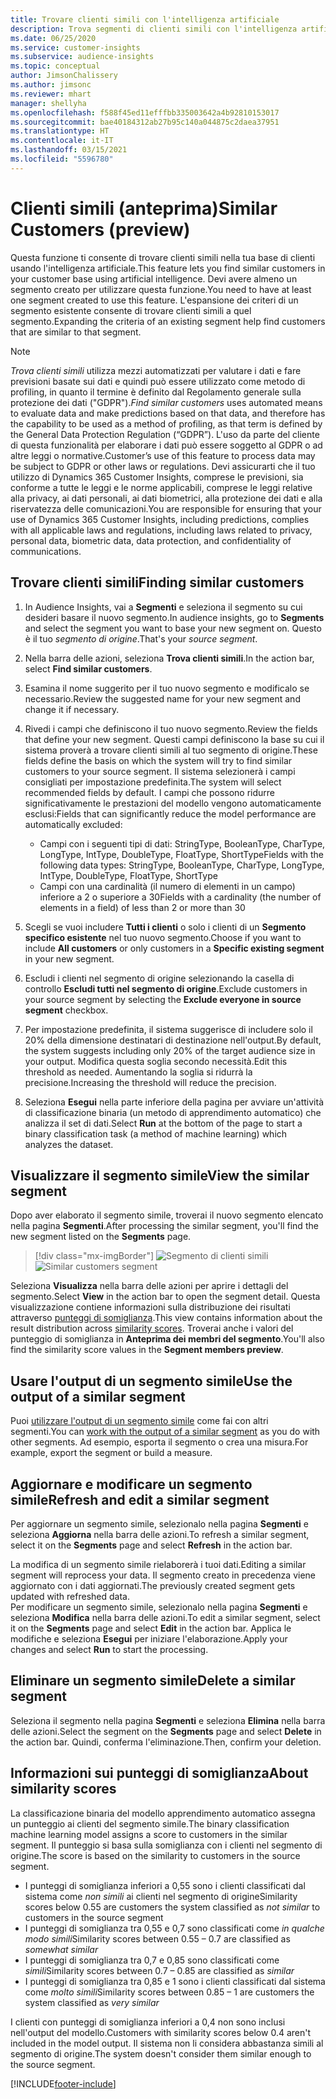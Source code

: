 ```yaml
---
title: Trovare clienti simili con l'intelligenza artificiale
description: Trova segmenti di clienti simili con l'intelligenza artificiale.
ms.date: 06/25/2020
ms.service: customer-insights
ms.subservice: audience-insights
ms.topic: conceptual
author: JimsonChalissery
ms.author: jimsonc
ms.reviewer: mhart
manager: shellyha
ms.openlocfilehash: f588f45ed11efffbb335003642a4b92810153017
ms.sourcegitcommit: bae40184312ab27b95c140a044875c2daea37951
ms.translationtype: HT
ms.contentlocale: it-IT
ms.lasthandoff: 03/15/2021
ms.locfileid: "5596780"
---
```

# <a name="similar-customers-preview"></a><span data-ttu-id="cc276-103">Clienti simili (anteprima)</span><span class="sxs-lookup"><span data-stu-id="cc276-103">Similar Customers (preview)</span></span>

<span data-ttu-id="cc276-104">Questa funzione ti consente di trovare clienti simili nella tua base di clienti usando l'intelligenza artificiale.</span><span class="sxs-lookup"><span data-stu-id="cc276-104">This feature lets you find similar customers in your customer base using artificial intelligence.</span></span> <span data-ttu-id="cc276-105">Devi avere almeno un segmento creato per utilizzare questa funzione.</span><span class="sxs-lookup"><span data-stu-id="cc276-105">You need to have at least one segment created to use this feature.</span></span> <span data-ttu-id="cc276-106">L'espansione dei criteri di un segmento esistente consente di trovare clienti simili a quel segmento.</span><span class="sxs-lookup"><span data-stu-id="cc276-106">Expanding the criteria of an existing segment help find customers that are similar to that segment.</span></span>

> [!NOTE]
> <span data-ttu-id="cc276-107">*Trova clienti simili* utilizza mezzi automatizzati per valutare i dati e fare previsioni basate sui dati e quindi può essere utilizzato come metodo di profiling, in quanto il termine è definito dal Regolamento generale sulla protezione dei dati ("GDPR").</span><span class="sxs-lookup"><span data-stu-id="cc276-107">*Find similar customers* uses automated means to evaluate data and make predictions based on that data, and therefore has the capability to be used as a method of profiling, as that term is defined by the General Data Protection Regulation (“GDPR”).</span></span> <span data-ttu-id="cc276-108">L'uso da parte del cliente di questa funzionalità per elaborare i dati può essere soggetto al GDPR o ad altre leggi o normative.</span><span class="sxs-lookup"><span data-stu-id="cc276-108">Customer’s use of this feature to process data may be subject to GDPR or other laws or regulations.</span></span> <span data-ttu-id="cc276-109">Devi assicurarti che il tuo utilizzo di Dynamics 365 Customer Insights, comprese le previsioni, sia conforme a tutte le leggi e le norme applicabili, comprese le leggi relative alla privacy, ai dati personali, ai dati biometrici, alla protezione dei dati e alla riservatezza delle comunicazioni.</span><span class="sxs-lookup"><span data-stu-id="cc276-109">You are responsible for ensuring that your use of Dynamics 365 Customer Insights, including predictions, complies with all applicable laws and regulations, including laws related to privacy, personal data, biometric data, data protection, and confidentiality of communications.</span></span>

## <a name="finding-similar-customers"></a><span data-ttu-id="cc276-110">Trovare clienti simili</span><span class="sxs-lookup"><span data-stu-id="cc276-110">Finding similar customers</span></span>

1. <span data-ttu-id="cc276-111">In Audience Insights, vai a **Segmenti** e seleziona il segmento su cui desideri basare il nuovo segmento.</span><span class="sxs-lookup"><span data-stu-id="cc276-111">In audience insights, go to **Segments** and select the segment you want to base your new segment on.</span></span> <span data-ttu-id="cc276-112">Questo è il tuo *segmento di origine*.</span><span class="sxs-lookup"><span data-stu-id="cc276-112">That's your *source segment*.</span></span>

1. <span data-ttu-id="cc276-113">Nella barra delle azioni, seleziona **Trova clienti simili**.</span><span class="sxs-lookup"><span data-stu-id="cc276-113">In the action bar, select **Find similar customers**.</span></span>

1. <span data-ttu-id="cc276-114">Esamina il nome suggerito per il tuo nuovo segmento e modificalo se necessario.</span><span class="sxs-lookup"><span data-stu-id="cc276-114">Review the suggested name for your new segment and change it if necessary.</span></span>

1. <span data-ttu-id="cc276-115">Rivedi i campi che definiscono il tuo nuovo segmento.</span><span class="sxs-lookup"><span data-stu-id="cc276-115">Review the fields that define your new segment.</span></span> <span data-ttu-id="cc276-116">Questi campi definiscono la base su cui il sistema proverà a trovare clienti simili al tuo segmento di origine.</span><span class="sxs-lookup"><span data-stu-id="cc276-116">These fields define the basis on which the system will try to find similar customers to your source segment.</span></span> <span data-ttu-id="cc276-117">Il sistema selezionerà i campi consigliati per impostazione predefinita.</span><span class="sxs-lookup"><span data-stu-id="cc276-117">The system will select recommended fields by default.</span></span>
  <span data-ttu-id="cc276-118">I campi che possono ridurre significativamente le prestazioni del modello vengono automaticamente esclusi:</span><span class="sxs-lookup"><span data-stu-id="cc276-118">Fields that can significantly reduce the model performance are automatically excluded:</span></span>
  
   - <span data-ttu-id="cc276-119">Campi con i seguenti tipi di dati: StringType, BooleanType, CharType, LongType, IntType, DoubleType, FloatType, ShortType</span><span class="sxs-lookup"><span data-stu-id="cc276-119">Fields with the following data types: StringType, BooleanType, CharType, LongType, IntType, DoubleType, FloatType, ShortType</span></span>
   - <span data-ttu-id="cc276-120">Campi con una cardinalità (il numero di elementi in un campo) inferiore a 2 o superiore a 30</span><span class="sxs-lookup"><span data-stu-id="cc276-120">Fields with a cardinality (the number of elements in a field) of less than 2 or more than 30</span></span>

1. <span data-ttu-id="cc276-121">Scegli se vuoi includere **Tutti i clienti** o solo i clienti di un **Segmento specifico esistente** nel tuo nuovo segmento.</span><span class="sxs-lookup"><span data-stu-id="cc276-121">Choose if you want to include **All customers** or only customers in a **Specific existing segment** in your new segment.</span></span>

1. <span data-ttu-id="cc276-122">Escludi i clienti nel segmento di origine selezionando la casella di controllo **Escludi tutti nel segmento di origine**.</span><span class="sxs-lookup"><span data-stu-id="cc276-122">Exclude customers in your source segment by selecting the **Exclude everyone in source segment** checkbox.</span></span>

1. <span data-ttu-id="cc276-123">Per impostazione predefinita, il sistema suggerisce di includere solo il 20% della dimensione destinatari di destinazione nell'output.</span><span class="sxs-lookup"><span data-stu-id="cc276-123">By default, the system suggests including only 20% of the target audience size in your output.</span></span> <span data-ttu-id="cc276-124">Modifica questa soglia secondo necessità.</span><span class="sxs-lookup"><span data-stu-id="cc276-124">Edit this threshold as needed.</span></span> <span data-ttu-id="cc276-125">Aumentando la soglia si ridurrà la precisione.</span><span class="sxs-lookup"><span data-stu-id="cc276-125">Increasing the threshold will reduce the precision.</span></span>

1. <span data-ttu-id="cc276-126">Seleziona **Esegui** nella parte inferiore della pagina per avviare un'attività di classificazione binaria (un metodo di apprendimento automatico) che analizza il set di dati.</span><span class="sxs-lookup"><span data-stu-id="cc276-126">Select **Run** at the bottom of the page to start a binary classification task (a method of machine learning) which analyzes the dataset.</span></span>

## <a name="view-the-similar-segment"></a><span data-ttu-id="cc276-127">Visualizzare il segmento simile</span><span class="sxs-lookup"><span data-stu-id="cc276-127">View the similar segment</span></span>

<span data-ttu-id="cc276-128">Dopo aver elaborato il segmento simile, troverai il nuovo segmento elencato nella pagina **Segmenti**.</span><span class="sxs-lookup"><span data-stu-id="cc276-128">After processing the similar segment, you'll find the new segment listed on the **Segments** page.</span></span>

> [!div class="mx-imgBorder"]
> <span data-ttu-id="cc276-129">![Segmento di clienti simili](media/expanded-segment.png "Segmento di clienti simili")</span><span class="sxs-lookup"><span data-stu-id="cc276-129">![Similar customers segment](media/expanded-segment.png "Similar customers segment")</span></span>

<span data-ttu-id="cc276-130">Seleziona **Visualizza** nella barra delle azioni per aprire i dettagli del segmento.</span><span class="sxs-lookup"><span data-stu-id="cc276-130">Select **View** in the action bar to open the segment detail.</span></span> <span data-ttu-id="cc276-131">Questa visualizzazione contiene informazioni sulla distribuzione dei risultati attraverso [punteggi di somiglianza](#about-similarity-scores).</span><span class="sxs-lookup"><span data-stu-id="cc276-131">This view contains information about the result distribution across [similarity scores](#about-similarity-scores).</span></span> <span data-ttu-id="cc276-132">Troverai anche i valori del punteggio di somiglianza in **Anteprima dei membri del segmento**.</span><span class="sxs-lookup"><span data-stu-id="cc276-132">You'll also find the similarity score values in the **Segment members preview**.</span></span>

## <a name="use-the-output-of-a-similar-segment"></a><span data-ttu-id="cc276-133">Usare l'output di un segmento simile</span><span class="sxs-lookup"><span data-stu-id="cc276-133">Use the output of a similar segment</span></span>

<span data-ttu-id="cc276-134">Puoi [utilizzare l'output di un segmento simile](segments.md) come fai con altri segmenti.</span><span class="sxs-lookup"><span data-stu-id="cc276-134">You can [work with the output of a similar segment](segments.md) as you do with other segments.</span></span> <span data-ttu-id="cc276-135">Ad esempio, esporta il segmento o crea una misura.</span><span class="sxs-lookup"><span data-stu-id="cc276-135">For example, export the segment or build a measure.</span></span>

## <a name="refresh-and-edit-a-similar-segment"></a><span data-ttu-id="cc276-136">Aggiornare e modificare un segmento simile</span><span class="sxs-lookup"><span data-stu-id="cc276-136">Refresh and edit a similar segment</span></span>

<span data-ttu-id="cc276-137">Per aggiornare un segmento simile, selezionalo nella pagina **Segmenti** e seleziona **Aggiorna** nella barra delle azioni.</span><span class="sxs-lookup"><span data-stu-id="cc276-137">To refresh a similar segment, select it on the **Segments** page and select **Refresh** in the action bar.</span></span>

<span data-ttu-id="cc276-138">La modifica di un segmento simile rielaborerà i tuoi dati.</span><span class="sxs-lookup"><span data-stu-id="cc276-138">Editing a similar segment will reprocess your data.</span></span> <span data-ttu-id="cc276-139">Il segmento creato in precedenza viene aggiornato con i dati aggiornati.</span><span class="sxs-lookup"><span data-stu-id="cc276-139">The previously created segment gets updated with refreshed data.</span></span>    
<span data-ttu-id="cc276-140">Per modificare un segmento simile, selezionalo nella pagina **Segmenti** e seleziona **Modifica** nella barra delle azioni.</span><span class="sxs-lookup"><span data-stu-id="cc276-140">To edit a similar segment, select it on the **Segments** page and select **Edit** in the action bar.</span></span> <span data-ttu-id="cc276-141">Applica le modifiche e seleziona **Esegui** per iniziare l'elaborazione.</span><span class="sxs-lookup"><span data-stu-id="cc276-141">Apply your changes and select **Run** to start the processing.</span></span>

## <a name="delete-a-similar-segment"></a><span data-ttu-id="cc276-142">Eliminare un segmento simile</span><span class="sxs-lookup"><span data-stu-id="cc276-142">Delete a similar segment</span></span>

<span data-ttu-id="cc276-143">Seleziona il segmento nella pagina **Segmenti** e seleziona **Elimina** nella barra delle azioni.</span><span class="sxs-lookup"><span data-stu-id="cc276-143">Select the segment on the **Segments** page and select **Delete** in the action bar.</span></span> <span data-ttu-id="cc276-144">Quindi, conferma l'eliminazione.</span><span class="sxs-lookup"><span data-stu-id="cc276-144">Then, confirm your deletion.</span></span>

## <a name="about-similarity-scores"></a><span data-ttu-id="cc276-145">Informazioni sui punteggi di somiglianza</span><span class="sxs-lookup"><span data-stu-id="cc276-145">About similarity scores</span></span>

<span data-ttu-id="cc276-146">La classificazione binaria del modello apprendimento automatico assegna un punteggio ai clienti del segmento simile.</span><span class="sxs-lookup"><span data-stu-id="cc276-146">The binary classification machine learning model assigns a score to customers in the similar segment.</span></span> <span data-ttu-id="cc276-147">Il punteggio si basa sulla somiglianza con i clienti nel segmento di origine.</span><span class="sxs-lookup"><span data-stu-id="cc276-147">The score is based on the similarity to customers in the source segment.</span></span>

- <span data-ttu-id="cc276-148">I punteggi di somiglianza inferiori a 0,55 sono i clienti classificati dal sistema come *non simili* ai clienti nel segmento di origine</span><span class="sxs-lookup"><span data-stu-id="cc276-148">Similarity scores below 0.55 are customers the system classified as *not similar* to customers in the source segment</span></span>
- <span data-ttu-id="cc276-149">I punteggi di somiglianza tra 0,55 e 0,7 sono classificati come *in qualche modo simili*</span><span class="sxs-lookup"><span data-stu-id="cc276-149">Similarity scores between 0.55 – 0.7 are classified as *somewhat similar*</span></span>
- <span data-ttu-id="cc276-150">I punteggi di somiglianza tra 0,7 e 0,85 sono classificati come *simili*</span><span class="sxs-lookup"><span data-stu-id="cc276-150">Similarity scores between 0.7 – 0.85 are classified as *similar*</span></span>
- <span data-ttu-id="cc276-151">I punteggi di somiglianza tra 0,85 e 1 sono i clienti classificati dal sistema come *molto simili*</span><span class="sxs-lookup"><span data-stu-id="cc276-151">Similarity scores between 0.85 – 1 are customers the system classified as *very similar*</span></span>

<span data-ttu-id="cc276-152">I clienti con punteggi di somiglianza inferiori a 0,4 non sono inclusi nell'output del modello.</span><span class="sxs-lookup"><span data-stu-id="cc276-152">Customers with similarity scores below 0.4 aren't included in the model output.</span></span> <span data-ttu-id="cc276-153">Il sistema non li considera abbastanza simili al segmento di origine.</span><span class="sxs-lookup"><span data-stu-id="cc276-153">The system doesn't consider them similar enough to the source segment.</span></span>


[!INCLUDE[footer-include](../includes/footer-banner.md)]